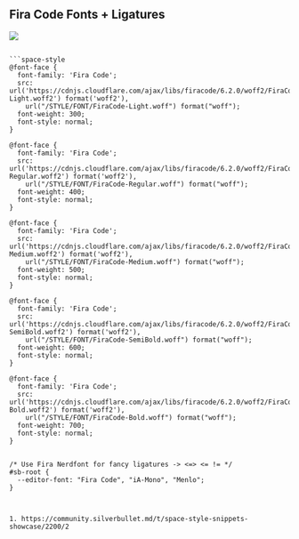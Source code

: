 
## Fira Code Fonts + Ligatures
![](https://community.silverbullet.md/uploads/default/original/2X/0/092ad6b30d4a5b2341b42dafaa26d73f342340ef.jpeg)

```space-style

```space-style
@font-face {
  font-family: 'Fira Code';
  src: url('https://cdnjs.cloudflare.com/ajax/libs/firacode/6.2.0/woff2/FiraCode-Light.woff2') format('woff2'),
    url("/STYLE/FONT/FiraCode-Light.woff") format("woff");
  font-weight: 300;
  font-style: normal;
}

@font-face {
  font-family: 'Fira Code';
  src: url('https://cdnjs.cloudflare.com/ajax/libs/firacode/6.2.0/woff2/FiraCode-Regular.woff2') format('woff2'),
    url("/STYLE/FONT/FiraCode-Regular.woff") format("woff");
  font-weight: 400;
  font-style: normal;
}

@font-face {
  font-family: 'Fira Code';
  src: url('https://cdnjs.cloudflare.com/ajax/libs/firacode/6.2.0/woff2/FiraCode-Medium.woff2') format('woff2'),
    url("/STYLE/FONT/FiraCode-Medium.woff") format("woff");
  font-weight: 500;
  font-style: normal;
}

@font-face {
  font-family: 'Fira Code';
  src: url('https://cdnjs.cloudflare.com/ajax/libs/firacode/6.2.0/woff2/FiraCode-SemiBold.woff2') format('woff2'),
    url("/STYLE/FONT/FiraCode-SemiBold.woff") format("woff");
  font-weight: 600;
  font-style: normal;
}

@font-face {
  font-family: 'Fira Code';
  src: url('https://cdnjs.cloudflare.com/ajax/libs/firacode/6.2.0/woff2/FiraCode-Bold.woff2') format('woff2'),
    url("/STYLE/FONT/FiraCode-Bold.woff") format("woff");
  font-weight: 700;
  font-style: normal;
}


/* Use Fira Nerdfont for fancy ligatures -> <=> <= != */
#sb-root {
  --editor-font: "Fira Code", "iA-Mono", "Menlo";
}
```

```


1. https://community.silverbullet.md/t/space-style-snippets-showcase/2200/2